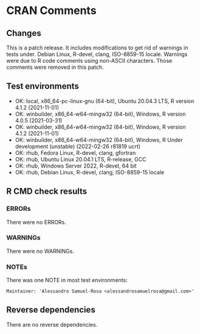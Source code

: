 # CRAN Comments

## Changes

This is a patch release. It includes modifications to get rid of warnings in tests under.
Debian Linux, R-devel, clang, ISO-8859-15 locale. Warnings were due to R code comments using
non-ASCII characters. Those comments were removed in this patch.

## Test environments

* OK: local, x86_64-pc-linux-gnu (64-bit), Ubuntu 20.04.3 LTS, R version 4.1.2 (2021-11-01)
* OK: winbuilder, x86_64-w64-mingw32 (64-bit), Windows, R version 4.0.5 (2021-03-31)
* OK: winbuilder, x86_64-w64-mingw32 (64-bit), Windows, R version 4.1.2 (2021-11-01)
* OK: winbuilder, x86_64-w64-mingw32 (64-bit), Windows, R Under development (unstable) (2022-02-26 r81819 ucrt)
* OK: rhub, Fedora Linux, R-devel, clang, gfortran
* OK: rhub, Ubuntu Linux 20.04.1 LTS, R-release, GCC
* OK: rhub, Windows Server 2022, R-devel, 64 bit
* OK: rhub, Debian Linux, R-devel, clang, ISO-8859-15 locale

## R CMD check results

### ERRORs

There were no ERRORs.

### WARNINGs

There were no WARNINGs.

### NOTEs

There was one NOTE in most test environments:

```
Maintainer: 'Alessandro Samuel-Rosa <alessandrosamuelrosa@gmail.com>'
```

## Reverse dependencies

There are no reverse dependencies.
